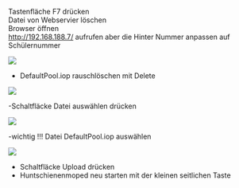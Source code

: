 Tastenfläche F7 drücken  
Datei von Webservier löschen  
Browser öffnen  
http://192.168.188.7/ aufrufen aber die Hinter Nummer anpassen auf Schülernummer

![](https://user-images.githubusercontent.com/113907608/197560563-186440c9-8940-45d7-8fe1-dbc5c8212801.png)

*   DefaultPool.iop rauschlöschen mit Delete

![](https://user-images.githubusercontent.com/113907608/197560817-a8143ffd-486d-4929-8c68-55c72522d826.png)

\-Schaltfläcke Datei auswählen drücken 

![](https://user-images.githubusercontent.com/113907608/197561059-13d193ea-bcf6-4cce-9981-88d293e4df6d.png)

\-wichtig !!! Datei DefaultPool.iop auswählen 

![](https://user-images.githubusercontent.com/113907608/197561288-08dc956d-9a50-454c-8a7a-7044df4e2944.png)

*   Schaltfläcke Upload drücken 
*   Huntschienenmoped neu starten mit der kleinen seitlichen Taste
